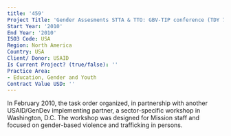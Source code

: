```yaml
---
title: '459'
Project Title: 'Gender Assesments STTA & TTO: GBV-TIP conference (TDY 77)'
Start Year: '2010'
End Year: '2010'
ISO3 Code: USA
Region: North America
Country: USA
Client/ Donor: USAID
Is Current Project? (true/false): ''
Practice Area:
- Education, Gender and Youth
Contract Value USD: ''
---
```


In February 2010, the task order organized, in partnership with another USAID/GenDev implementing partner, a sector-specific workshop in Washington, D.C. The workshop was designed for Mission staff and focused on gender-based violence and trafficking in persons.